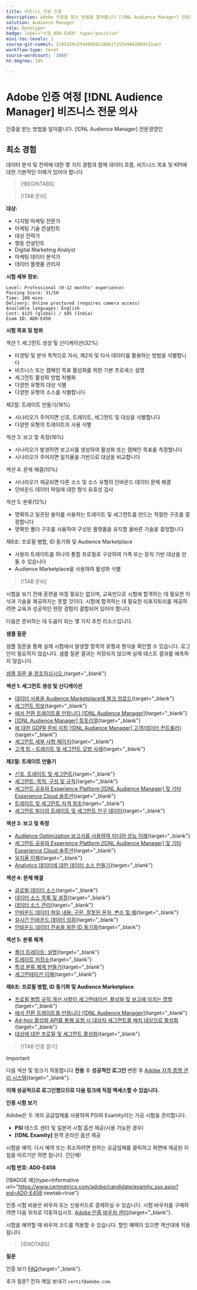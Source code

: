 ```yaml
---
title: 비즈니스 전문 인증
description: Adobe 인증을 받는 방법을 알아봅니다 [!DNL Audience Manager] 전문경영인
solution: Audience Manager
role: Developer
badge: label="시험 AD0-E458" type="positive"
mini-toc-levels: 1
source-git-commit: 1195329c2f448458228db1f155e98e28b9c21ae3
workflow-type: tm+mt
source-wordcount: '1049'
ht-degree: 10%

---
```


# Adobe 인증 여정 [!DNL Audience Manager] 비즈니스 전문 의사

인증을 받는 방법을 알아봅니다. [!DNL Audience Manager] 전문경영인

## 최소 경험

데이터 분석 및 전략에 대한 몇 가지 경험과 함께 데이터 흐름, 비즈니스 목표 및 KPI에 대한 기본적인 이해가 있어야 합니다

>[!BEGINTABS]

>[!TAB 준비]

**대상:**

* 디지털 마케팅 전문가
* 마케팅 기술 컨설턴트
* 대상 전략가
* 행동 컨설턴트
* Digital Marketing Analyst
* 마케팅 데이터 분석가
* 데이터 플랫폼 관리자

**시험 세부 정보:**

```
Level: Professional (0-12 months' experience)
Passing Score: 31/50
Time: 100 mins
Delivery: Online proctored (requires camera access)
Available languages: English
Cost: $125 (global) / $95 (India)
Exam ID: AD0-E458
```

**시험 목표 및 범위**

섹션 1: 세그먼트 생성 및 신디케이션(32%)

* 타겟팅 및 분석 목적으로 자사, 제2자 및 타사 데이터를 활용하는 방법을 식별합니다
* 비즈니스 또는 캠페인 목표 활성화를 위한 기본 프로세스 설명
* 세그먼트 활성화 방법 차별화
* 다양한 유형의 대상 식별
* 다양한 유형의 소스를 식별합니다

제2절: 트레이트 만들기(16%)

* 시나리오가 주어지면 신호, 트레이트, 세그먼트 및 대상을 식별합니다
* 다양한 유형의 트레이트의 사용 식별

섹션 3: 보고 및 측정(16%)

* 시나리오가 발생하면 보고서를 생성하여 활성화 또는 캠페인 목표를 측정합니다
* 시나리오가 주어지면 일치율을 기반으로 대상을 비교합니다

섹션 4: 문제 해결(10%)

* 시나리오가 제공되면 다른 소스 및 소스 유형의 인바운드 데이터 문제 해결
* 인바운드 데이터 파일에 대한 형식 유효성 검사

섹션 5: 분류(12%)

* 명확하고 일관된 용어를 사용하는 트레이트 및 세그먼트를 만드는 적절한 구조를 결정합니다
* 명확한 폴더 구조를 사용하여 구성된 플랫폼을 유지할 올바른 기술을 결정합니다

제6조: 프로필 병합, ID 동기화 및 Audience Marketplace

* 사용자 트레이트를 하나의 통합 프로필로 구성하여 가족 또는 장치 기반 대상을 만들 수 있습니다
* Audience Marketplace을 사용하여 활성화 식별

>[!TAB 준비]

시험을 보기 전에 훈련을 마칠 필요는 없으며, 교육만으로 시험에 합격하는 데 필요한 지식과 기술을 제공하지는 못할 것이다. 시험에 합격하는 데 필요한 리포지토리를 제공하려면 교육과 성공적인 현장 경험이 결합되어 있어야 합니다.

다음은 준비하는 데 도움이 되는 몇 가지 추천 리소스입니다.

**샘플 질문**

샘플 질문을 통해 실제 시험에서 발생할 항목의 유형과 형식을 확인할 수 있습니다. 로그인이 필요하지 않습니다. 샘플 질문 결과는 저장되지 않으며 실제 테스트 결과를 예측하지 않습니다.

[샘플 질문 을 참조하십시오.](https://scorpion.caveon.com/launchpad/ad0-e458-adobe-audience-manager-business-practitioner-professional-copy-dvaivw){target="_blank"}

**섹션 1: 세그먼트 생성 및 신디케이션**

* [데이터 사용을 Audience Marketplace에 벌크 업로드](https://experienceleague.adobe.com/docs/audience-manager-learn/tutorials/audience-marketplace/buying-data/bulk-uploading-data-usage-into-the-audience-marketplace.html?lang=en){target="_blank"}
* [세그먼트 정보](https://experienceleague.adobe.com/docs/analytics/components/segmentation/seg-overview.html?lang=en){target="_blank"}
* [에서 전환 트레이트를 만듭니다 [!DNL Audience Manager]](https://experienceleague.adobe.com/docs/audience-manager-learn/tutorials/build-and-manage-audiences/traits-and-segments/creating-conversion-traits.html?lang=en){target="_blank"}
* [[!DNL Audience Manager] 튜토리얼](https://experienceleague.adobe.com/docs/audience-manager-learn/tutorials/overview.html?lang=tr){target="_blank"}
* [에 대한 GDPR 준비 지침 [!DNL Audience Manager] 고객(데이터 컨트롤러)](https://experienceleague.adobe.com/docs/audience-manager/user-guide/overview/data-privacy/data-privacy-reference/aam-gdpr-readiness.html?lang=en){target="_blank"}
* [세그먼트 세부 사항 페이지](https://experienceleague.adobe.com/docs/audience-manager/user-guide/features/segments/segment-summary-view.html?lang=en){target="_blank"}
* [고객 팁 - 트레이트 및 세그먼트 모범 사례](https://experienceleague.adobe.com/docs/audience-manager-learn/tutorials/build-and-manage-audiences/traits-and-segments/customer-tips-traits-and-segments-best-practices.html%3Flang%3Dja){target="_blank"}

**제2절: 트레이트 만들기**

* [신호, 트레이트 및 세그먼트](https://experienceleague.adobe.com/docs/audience-manager/user-guide/reference/signal-trait-segment.html?lang=en){target="_blank"}
* [세그먼트: 목적, 구성 및 규칙](https://experienceleague.adobe.com/docs/audience-manager/user-guide/features/segments/segments-purpose.html?lang=en){target="_blank"}
* [세그먼트 공유와 Experience Platform [!DNL Audience Manager] 및 기타 Experience Cloud 솔루션](https://experienceleague.adobe.com/docs/audience-manager/user-guide/implementation-integration-guides/integration-experience-platform/aam-aep-audience-sharing.){target="_blank"}
* [트레이트 및 세그먼트 자격 참조](https://experienceleague.adobe.com/docs/audience-manager/user-guide/features/traits/trait-and-segment-qualification-reference.html?lang=en){target="_blank"}
* [세그먼트 빌더의 트레이트 및 세그먼트 인구 데이터](https://experienceleague.adobe.com/docs/audience-manager/user-guide/features/segments/segment-builder-data.html?lang=en){target="_blank"}

**섹션 3: 보고 및 측정**

* [Audience Optimization 보고서를 사용하여 미디어 성능 이해](https://experienceleague.adobe.com/docs/audience-manager-learn/tutorials/reports/using-audience-optimization-reports-to-understand-media-performance.html?lang=en){target="_blank"}
* [세그먼트 공유와 Experience Platform [!DNL Audience Manager] 및 기타 Experience Cloud 솔루션](https://experienceleague.adobe.com/docs/audience-manager/user-guide/implementation-integration-guides/integration-experience-platform/aam-aep-audience-sharing.html?lang=en){target="_blank"}
* [일치율 이해](https://experienceleague.adobe.com/docs/audience-manager-learn/tutorials/data-activation/destinations-basics/understanding-match-rates.html?lang=en){target="_blank"}
* [Analytics 데이터에 대한 데이터 소스 만들기](https://experienceleague.adobe.com/docs/audience-manager-learn/tutorials/setup-and-admin/data-sources/create-a-data-source-for-analytics-data.html?lang=ru){target="_blank"}

**섹션 4: 문제 해결**

* [글로벌 데이터 소스](https://experienceleague.adobe.com/docs/audience-manager/user-guide/features/data-sources/global-data-sources.html?lang=en#:~:text=Global%20data%20sources%20are%20accessible,by%20manufacturers%20for%20advertising%20purposes.){target="_blank"}
* [데이터 소스 목록 및 설정](https://experienceleague.adobe.com/docs/audience-manager/user-guide/features/data-sources/datasources-list-and-settings.html?lang=en){target="_blank"}
* [데이터 소스 관리](https://experienceleague.adobe.com/docs/audience-manager/user-guide/features/data-sources/manage-datasources.html?lang=en){target="_blank"}
* [인바운드 데이터 파일 내용: 구문, 잘못된 문자, 변수 및 예](https://experienceleague.adobe.com/docs/audience-manager/user-guide/implementation-integration-guides/sending-audience-data/batch-data-transfer-process/inbound-file-contents.html?lang=en){target="_blank"}
* [실시간 인바운드 데이터 섭취](https://experienceleague.adobe.com/docs/audience-manager/user-guide/implementation-integration-guides/sending-audience-data/real-time-inbound-data-integration/real-time-data-transfer.html?lang=en){target="_blank"}
* [인바운드 데이터 전송을 위한 ID 동기화](https://experienceleague.adobe.com/docs/audience-manager/user-guide/implementation-integration-guides/sending-audience-data/batch-data-transfer-process/id-sync-http.html?lang=ko-KR){target="_blank"}

**섹션 5: 분류 체계**

* [폴더 트레이트: 설명](https://experienceleague.adobe.com/docs/audience-manager/user-guide/features/traits/about-folder-traits.html?lang=en){target="_blank"}
* [트레이트 저장소](https://experienceleague.adobe.com/docs/audience-manager/user-guide/features/traits/trait-storage.html?lang=en){target="_blank"}
* [특성 분류 체계 만들기](https://experienceleague.adobe.com/docs/audience-manager-learn/tutorials/build-and-manage-audiences/traits-and-segments/creating-a-trait-taxonomy.html?lang=en){target="_blank"}
* [세그먼테이션 이해](https://experienceleague.adobe.com/docs/experience-manager-cloud-service/content/sites/authoring/personalization/segmentation.html?lang=en){target="_blank"}

**제6조: 프로필 병합, ID 동기화 및 Audience Marketplace**

* [프로필 병합 규칙 개선 사항이 세그먼테이션, 활성화 및 보고에 미치는 영향](https://experienceleague.adobe.com/docs/audience-manager-learn/tutorials/build-and-manage-audiences/profile-merge/how-profile-merge-rule-enhancements-impact-segmentation-activation-and-reporting.html?lang=en){target="_blank"}
* [에서 전환 트레이트를 만듭니다 [!DNL Audience Manager]](https://experienceleague.adobe.com/docs/audience-manager-learn/tutorials/build-and-manage-audiences/traits-and-segments/creating-conversion-traits.html?lang=en){target="_blank"}
* [Ad-hoc 활성화 API를 통해 요청 시 대상자 세그먼트를 배치 대상으로 활성화](https://experienceleague.adobe.com/docs/experience-platform/destinations/api/ad-hoc-activation-api.html?lang=en){target="_blank"}
* [대상에 대한 프로필 및 세그먼트 활성화](https://experienceleague.adobe.com/docs/platform-learn/tutorials/destinations/activate-profiles-and-segments-to-a-destination.html?lang=en){target="_blank"}

>[!TAB 인증 받기]

>[!IMPORTANT]
>
>다음 섹션 및 링크가 작동합니다 **전용** 후 **성공적인 로그인** 변환 후 [Adobe 자격 증명 관리 시스템](http://www.certmetrics.com/adobe){target="_blank"}.


**이제 성공적으로 로그인했으므로 다음 링크에 직접 액세스할 수 있습니다.**

**인증 시험 보기**

Adobe은 두 개의 공급업체를 사용하여 PSI와 Examity라는 가공 시험을 관리합니다.

* **PSI** 테스트 센터 및 일본어 시험 옵션 제공(사용 가능한 경우)
* **[!DNL Examity]** 원격 온라인 옵션 제공

시험을 예약, 다시 예약 또는 취소하려면 원하는 공급업체를 클릭하고 화면에 제공된 지침을 따르기만 하면 됩니다. 간단해!

**시험 번호: AD0-E458**

[!BADGE 예]{type=Informative url="https://www.certmetrics.com/adobe/candidate/examity_sso.aspx?eid=AD0-E458 newtab=true"}

인증 시험 비용은 바우처 또는 신용카드로 결제하실 수 있습니다. 시험 바우처를 구매하려면 다음 위치로 이동하십시오. [Adobe 인증 바우처 센터](https://market.xvoucher.com/adobe/global){target="_blank"}.

시험을 예약할 때 바우처 코드를 적용할 수 있습니다. 할인 혜택이 있으면 계산대에 적용됩니다

>[!ENDTABS]

**질문**

인증 보기 [FAQ](https://experienceleague.adobe.com/docs/certification/certification/faq.html?lang=en){target="_blank"}.

추가 질문? 전자 메일 보내기 `certif@adobe.com`.
